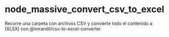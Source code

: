 # node_massive_convert_csv_to_excel
Recorre una carpeta con archivos CSV y convierte todo el contenido a (XLSX) con @imrandil/csv-to-excel-converter
